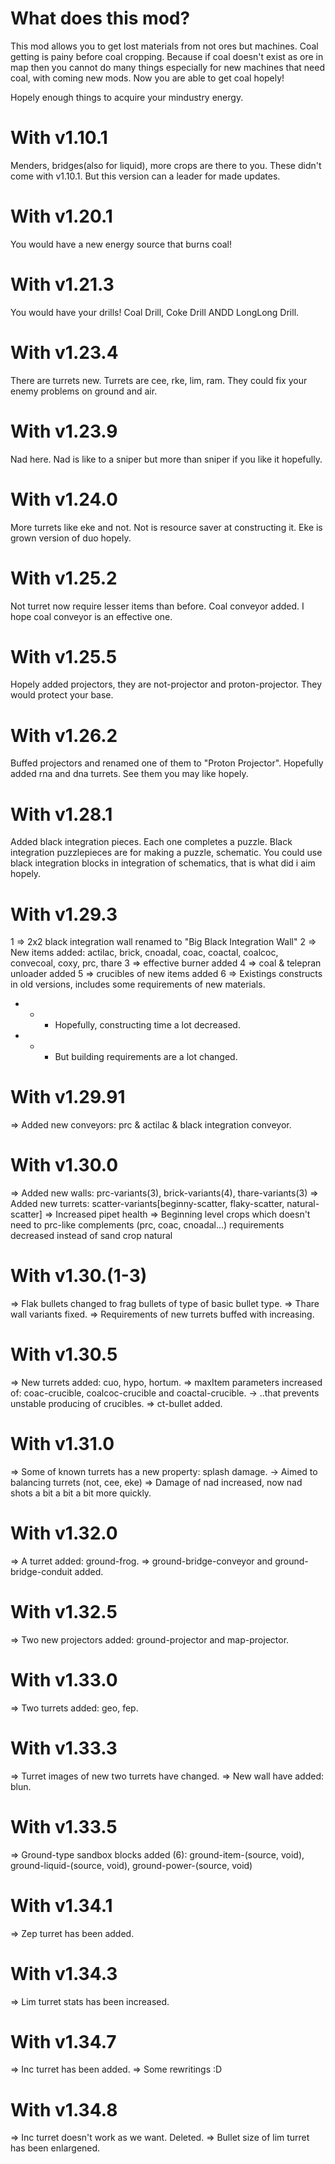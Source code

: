 # What does this mod?
This mod allows you to get lost materials from not ores but machines.
Coal getting is painy before coal cropping.
Because if coal doesn't exist as ore in map then you cannot do many things especially for new machines that need coal, with coming new mods.
Now you are able to get coal hopely!

Hopely enough things to acquire your mindustry energy.
# With v1.10.1
Menders, bridges(also for liquid), more crops are there to you.
These didn't come with v1.10.1. But this version can a leader for made updates.

# With v1.20.1
You would have a new energy source that burns coal!

# With v1.21.3
You would have your drills! Coal Drill, Coke Drill ANDD LongLong Drill.

# With v1.23.4
There are turrets new. Turrets are cee, rke, lim, ram. They could fix your enemy problems on ground and air.

# With v1.23.9
Nad here. Nad is like to a sniper but more than sniper if you like it hopefully.

# With v1.24.0
More turrets like eke and not.
Not is resource saver at constructing it.
Eke is grown version of duo hopely.

# With v1.25.2
Not turret now require lesser items than before.
Coal conveyor added. I hope coal conveyor is an effective one.

# With v1.25.5
Hopely added projectors, they are not-projector and proton-projector.
They would protect your base.

# With v1.26.2
Buffed projectors and renamed one of them to "Proton Projector".
Hopefully added rna and dna turrets. See them you may like hopely.

# With v1.28.1
Added black integration pieces. Each one completes a puzzle.
Black integration puzzlepieces are for making a puzzle, schematic.
You could use black integration blocks in integration of schematics, that is what did i aim hopely.

# With v1.29.3
1 => 2x2 black integration wall renamed to "Big Black Integration Wall"
2 => New items added: actilac, brick, cnoadal, coac, coactal, coalcoc, convecoal, coxy, prc, thare
3 => effective burner added
4 => coal & telepran unloader added
5 => crucibles of new items added
6 => Existings constructs in old versions, includes some requirements of new materials.
 * * * Hopefully, constructing time a lot decreased.
 * * * But building requirements are a lot changed.

# With v1.29.91
=> Added new conveyors: prc & actilac & black integration conveyor.

# With v1.30.0
=> Added new walls: prc-variants(3), brick-variants(4), thare-variants(3)
=> Added new turrets: scatter-variants[beginny-scatter, flaky-scatter, natural-scatter]
=> Increased pipet health
=> Beginning level crops which doesn't need to prc-like complements (prc, coac, cnoadal...)
    requirements decreased instead of sand crop natural

# With v1.30.(1-3)
=> Flak bullets changed to frag bullets of type of basic bullet type.
=> Thare wall variants fixed.
=> Requirements of new turrets buffed with increasing.


# With v1.30.5
=> New turrets added: cuo, hypo, hortum.
=> maxItem parameters increased of: coac-crucible, coalcoc-crucible and coactal-crucible.
-> ..that prevents unstable producing of crucibles.
=> ct-bullet added.

# With v1.31.0
=> Some of known turrets has a new property: splash damage.
-> Aimed to balancing turrets (not, cee, eke)
=> Damage of nad increased, now nad shots a bit a bit a bit more quickly.

# With v1.32.0
=> A turret added: ground-frog.
=> ground-bridge-conveyor and ground-bridge-conduit added.

# With v1.32.5
=> Two new projectors added: ground-projector and map-projector.

# With v1.33.0
=> Two turrets added: geo, fep.

# With v1.33.3
=> Turret images of new two turrets have changed.
=> New wall have added: blun.

# With v1.33.5
=> Ground-type sandbox blocks added (6): ground-item-(source, void), ground-liquid-(source, void), ground-power-(source, void)

# With v1.34.1
=> Zep turret has been added.

# With v1.34.3
=> Lim turret stats has been increased.

# With v1.34.7
=> Inc turret has been added.
=> Some rewritings :D

# With v1.34.8
=> Inc turret doesn't work as we want. Deleted.
=> Bullet size of lim turret has been enlargened.


